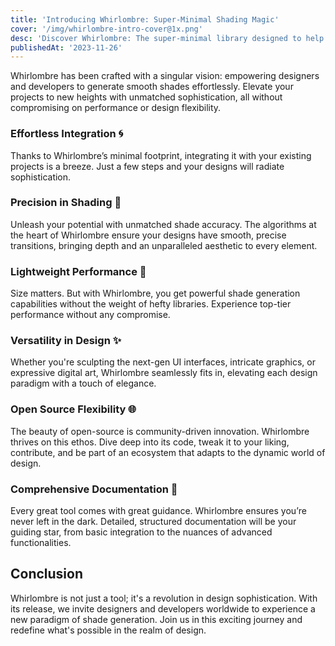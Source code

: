 ```yaml
---
title: 'Introducing Whirlombre: Super-Minimal Shading Magic'
cover: '/img/whirlombre-intro-cover@1x.png'
desc: 'Discover Whirlombre: The super-minimal library designed to help you create and generate smooth shades, taking your projects to the pinnacle of design sophistication.'
publishedAt: '2023-11-26'
---
```


Whirlombre has been crafted with a singular vision: empowering designers and developers to generate smooth shades effortlessly. Elevate your projects to new heights with unmatched sophistication, all without compromising on performance or design flexibility.

### Effortless Integration 🌀
Thanks to Whirlombre’s minimal footprint, integrating it with your existing projects is a breeze. Just a few steps and your designs will radiate sophistication.

### Precision in Shading 🎨
Unleash your potential with unmatched shade accuracy. The algorithms at the heart of Whirlombre ensure your designs have smooth, precise transitions, bringing depth and an unparalleled aesthetic to every element.

### Lightweight Performance 🚀
Size matters. But with Whirlombre, you get powerful shade generation capabilities without the weight of hefty libraries. Experience top-tier performance without any compromise.

### Versatility in Design ✨
Whether you're sculpting the next-gen UI interfaces, intricate graphics, or expressive digital art, Whirlombre seamlessly fits in, elevating each design paradigm with a touch of elegance.

### Open Source Flexibility 🌐
The beauty of open-source is community-driven innovation. Whirlombre thrives on this ethos. Dive deep into its code, tweak it to your liking, contribute, and be part of an ecosystem that adapts to the dynamic world of design.

### Comprehensive Documentation 📖
Every great tool comes with great guidance. Whirlombre ensures you’re never left in the dark. Detailed, structured documentation will be your guiding star, from basic integration to the nuances of advanced functionalities.

## Conclusion
Whirlombre is not just a tool; it's a revolution in design sophistication. With its release, we invite designers and developers worldwide to experience a new paradigm of shade generation. Join us in this exciting journey and redefine what's possible in the realm of design.
